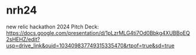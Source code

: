# nrh24
new relic hackathon 2024
Pitch Deck: https://docs.google.com/presentation/d/1pLzrMLG4ti7Od0Bbkg4XUBBoEQ2sHEHZ/edit?usp=drive_link&ouid=103409837749315335470&rtpof=true&sd=true

